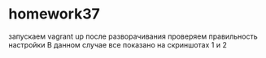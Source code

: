 # homework37
запускаем vagrant up
после разворачивания проверяем правильность настройки
В данном случае все показано на скриншотах 1 и 2
